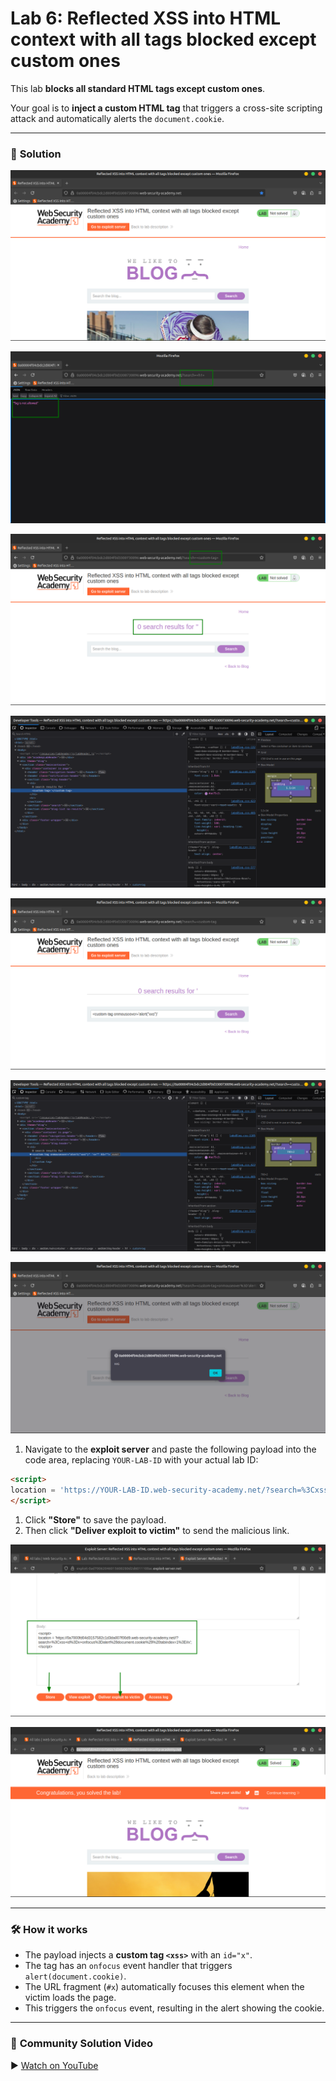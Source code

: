 # Lab 6: Reflected XSS into HTML context with all tags blocked except custom ones

This lab **blocks all standard HTML tags except custom ones**.

Your goal is to **inject a custom HTML tag** that triggers a cross-site scripting attack and automatically alerts the `document.cookie`.

---

### 🎯 **Solution**

![2025-06-23_04-19.png](LabImg/2025-06-23_04-19.png)

![2025-06-23_04-24.png](LabImg/2025-06-23_04-24.png)

![2025-06-23_04-24_1.png](LabImg/2025-06-23_04-24_1.png)

![2025-06-23_04-25.png](LabImg/2025-06-23_04-25.png)

![2025-06-23_04-30.png](LabImg/2025-06-23_04-30.png)

![2025-06-23_04-31.png](LabImg/2025-06-23_04-31.png)

![2025-06-23_04-31_1.png](LabImg/2025-06-23_04-31_1.png)

1. Navigate to the **exploit server** and paste the following payload into the code area, replacing `YOUR-LAB-ID` with your actual lab ID:

```html
<script>
location = 'https://YOUR-LAB-ID.web-security-academy.net/?search=%3Cxss+id%3Dx+onfocus%3Dalert%28document.cookie%29%20tabindex=1%3E#x';
</script>

```

1. Click **"Store"** to save the payload.
2. Then click **"Deliver exploit to victim"** to send the malicious link.

![2025-06-24_01-01.png](LabImg/2025-06-24_01-01.png)

![2025-06-24_01-02_1.png](LabImg/2025-06-24_01-02_1.png)

---

### 🛠️ **How it works**

- The payload injects a **custom tag `<xss>`** with an `id="x"`.
- The tag has an `onfocus` event handler that triggers `alert(document.cookie)`.
- The URL fragment (`#x`) automatically focuses this element when the victim loads the page.
- This triggers the `onfocus` event, resulting in the alert showing the cookie.

---

### 🎥 **Community Solution Video**

▶️ [Watch on YouTube](https://youtu.be/sjs6RS7lURk)